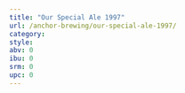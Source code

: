 ```yaml
---
title: "Our Special Ale 1997"
url: /anchor-brewing/our-special-ale-1997/
category: 
style: 
abv: 0
ibu: 0
srm: 0
upc: 0
---
```


